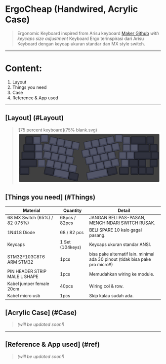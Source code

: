 # ErgoCheap (Handwired, Acrylic Case)

>Ergonomic Keyboard inspired from Arisu keyboard [Maker Github](https://github.com/FateNozomi) *with keycaps size adjustment*
>Keyboard Ergo terinspirasi dari Arisu Keyboard dengan keycap ukuran standar dan MX style switch. 
---
# Content:

1. <a name="Layout">Layout</a>
2. <a name="Things">Things you need</a> 
3. <a name="Case">Case</a>
4. <a name="Ref">Reference & App used</a>

--------------------------------------------------

## [Layout] (#Layout)

>![75 percent keyboard](75% blank.svg)
>![65 percent keyboard](65%.svg)

## 	[Things you need] (#Things)

Material 						| Quantity							| Detail
------------ 					| -------------						| -------
68 MX Switch (65%) / 82 ((75%) 	| 68pcs / 82pcs						| JANGAN BELI PAS-PASAN, MENGHINDARI SWITCH RUSAK.
1N418 Diode						| 68 / 82 pcs 						| BELI SPARE 10 kalo gagal pasang.
Keycaps							| 1 Set (104keys)					| Keycaps ukuran standar ANSI.
STM32F103C8T6 ARM STM32			| 1pcs								| bisa pake alternatif lain. minimal ada 30 pinout (tidak bisa pake pro micro!!)
PIN HEADER STRIP MALE L SHAPE	| 1pcs								| Memudahkan wiring ke module.
Kabel jumper female 20cm		| 40pcs								| Wiring col & row.
Kabel micro usb					| 1pcs								| Skip kalau sudah ada.

## [Acrylic Case] (#Case)

>*(will be updated soon!)*

-------------------------------

## [Reference & App used] (#ref)

>*(will be updated soon!)*
